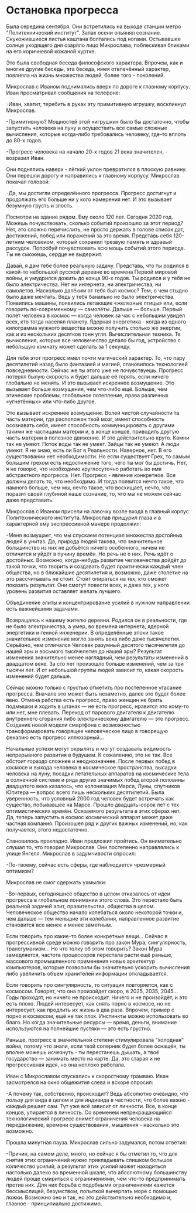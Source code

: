 # Остановка прогресса 

Была середина сентября. Они встретились на выходе станции метро "Политехнический институт". Запах осени опьянял сознание. Скукожившиеся листья каштана болтались под ногами.  Остывавшее солнце уходящего дня озаряло лицо Микрослава, поблескивая бликами на его коричневой кожаной куртке. 

Это была свободная беседа философского характера. Впрочем, как и многие другие беседы, эта беседа, имея отвлечённый характер, повлияла на жизнь множества людей, более того  - поколений.
	
Микрослав с Иваном поднимались вверх по дороге к главному корпусу. Иван просматривал сообщения на телефоне:

-Иван, хватит, теребить в руках эту примитивную игрушку, воскликнул Микрослав. 
	
-Примитивную? Мощностей этой «игрушки» было бы достаточно, чтобы запустить человека на луну и осуществить все самые сложные вычисления, которые когда-либо требовались человеку,  где-то вплоть до 80-х годов. 

-Прогресс человека на начало 20-х годов 21 века значителен, - возразил Иван.
	
Они поднялись наверх - лёгкий уклон превратился в плоскую равнину. Они перешли дорогу и направились к главному корпусу. Микрослав покачал головой: 

-Да, мы достигли определённого прогресса. Прогресс достигнут и продолжать его больше ни у кого намерения нет.  И это вызывает безумную грусть и злость.
	
Посмотри на здание рядом. Ему около 120 лет. Сегодня 2020 год.  Можешь почувствовать, сколько событий произошло за этот период? Нет, это сложно перечислить, не просто держать в голове список дат, достижений, побед или поражений за это время. Представь себя 120-летним человеком, который сохранил трезвую память и здравый рассудок. Попробуй почувствовать всю мощь событий этого периода. Ты не сможешь, сердце не выдержит.
	
Давай, я дам тебе более реальную задачу. Представь, что ты родился в какой-то небольшой русской деревне во времена Первой мировой войны, и умудрился дожить до конца 90-х годов.  Ты родился и у тебя не было электричества. Нет ни интернета, ни электричества, ни самолетов. Насколько далёким от тебя был космос? Тем, о чем стыдно было даже мечтать. Ведь у тебя банально не было электричества.  Появились машины, появились летающие «железные птицы» или, если говорить по-современному — самолёты. Дальше — больше. Первый полет человека в космос — когда человек за час с небольшим увидел всех, кто тогда населял планету. Ядерная энергетика -  когда из одного килограмма нужного вещества можно получить столько же энергии, как и из нескольких десятков тонн угля. Вычислительная техника. Те вычисления, которые все человечество делало бы год,    устройство с небольшую комнату может сделать за 1 секунду. 
	
Для тебя этот прогресс имел почти магический характер. То, что пару десятилетий назад было фантазией и магией, становилось технологией повседневности. Сейчас же ты этого уже не почувствуешь. Прогресс потерял былую скорость и будет дальше её терять, если ничего глобально не менять. И это вызывает искреннее возмущение. Это вызывает больше возмущения, чем что-либо ещё. Больше, чем этические проблемы, глобальное потепление, права различных «угнетённых» или что-либо другое. 
	
Это вызывает искреннее возмущение. Волей чистой случайности та часть материи, где расположен твой мозг,  имеет способность осознавать себя, имеет способность коммуницировать с другими такими же частицами материи и, в конце концов, приводить другую часть материи в полезное движение. И это действительно круто.  Камни так не умеют. Поток воды так не умеет. Зайцы так не умеют. А люди умеют. Я не знаю, есть ли Бог в Реальности. Наверное, нет.  В его существовании нет необходимости. Но если существует Грех, то самым большим грехом есть недостижение того, чего ты мог бы достичь. Нет, я не говорю, что необходимо круглосуточно работать во имя абстрактного прогресса. Нет. Прогресс  - явление конкретное. Все должны делать то, что необходимо. И тогда появится нечто такое, что намного больше, чем мы,  нечто такое, что восхищает, нечто, что поразит своей глубиной наше сознание, то, что мы не можем сейчас даже представить. 
	
Микрослав с Иваном присели на лавочку возле входа в главный корпус Политехнического института. Микрослав прищурил глаза и в характерной ему экспрессивной манере продолжил: 
	
-Меня возмущает, что мы спускаем потенциал множества достойных людей в унитаз. Да, природа людей такова, что значительное большинство из них не добьётся ничего особенного, ничем не отличится и уйдёт в пучину времён. Но речь не о них. Речь идёт о достойных. Возможно,  когда-нибудь  развитие человечества дойдёт до такой точки, что творить и создавать будет практически каждый член общества, но в ближайшие десятилетия и, возможно, даже столетие на это рассчитывать не стоит. Стоит опираться на тех, кто сможет показать результат. Они смогут повести всех, и даже тех, у кого уровень развития оставляет желать лучшего.
	
Объединение элиты и концентрирование усилий в нужном направлении есть важнейшими задачами.
	
Возвращаясь к нашему жителю деревни. Родился он в реальности, где не было электричества, а умер, во времена интернета, ядерной энергетики и генной инженерии. В определённые эпохи такое значительное изменение могло занять века либо даже тысячелетия. Серьёзно, чем отличался Человек разумный десятого тысячелетия до нашей эры и восьмого тысячелетия до нашей эры? Результат изменения значительно менее наглядный, чем результаты изменений в двадцатом веке. За сто лет произошло больше изменений, чем за три тысячи лет. И от небольшой группы людей зависит то, какая скорость изменений будет дальше. 	
	
Сейчас можно только с грустью отметить про постепенное угасание прогресса. Вначале это может быть незаметно, далее это будет более явно. Отмена рабства есть прогресс, право женщин не брить подмышки и ходить в штанах — не есть прогресс, нравится это кому-то или нет, мне плевать. Переход от парового двигателя к двигателю внутреннего сгорания либо электрическому двигателю — это прогресс. Создание новой модели смартфона с возможностью трансформировать говорящее человеческое лицо в говорящую фекалию есть прогресс иллюзорный…
	
Начальные успехи могут окрылять и могут создавать видимость непрерывного развития в будущем.  К сожалению, это не так. Все обстоит гораздо сложнее и неоднозначнее. После первых побед в космосе и выхода человека в космическое пространства, высадки человека на луну, посадки летательных аппаратов на космические тела в солнечной системе и ряда других значимых побед второй половины двадцатого века казалось, что колонизация Марса, Луны, спутников Юпитера — вопрос всего лишь нескольких десятилетий. Была уверенность, что условный 2000 год человек будет встречать как существо, побывавшее на Марсе. Прошло двадцать-сорок лет  с тех оптимистических времён. Осязаемого результата в этих сферах нет. Да, теперь запустить в космос космический аппарат может даже частная компания. Произошел ряд и других важных изменений, но, как получается, этого недостаточно. 
	
Становилось прохладно. Иван предложил пройтись. Он внимательно слушал то, что говорил Микрослав. Они постепенно направлялись к улице Янгеля. Микрослав в задумчивости спросил: 

-По-твоему, сейчас есть сферы, где наблюдается чрезмерный оптимизм?
	
Микрослав не смог сдержать ухмылки:

-Во-первых, сегодняшнее общество в целом отказалось от идеи прогресса в глобальном понимании этого слова. Это перестало быть реальной задачей элит, правительства, общества в целом. Человеческое общество начало колебаться около некоторой точки и, чем дальше — тем меньшие эти колебания,  направленное развитие становится все менее и менее заметным. 
	
Если говорить про какие-то более конкретные вещи... Сейчас в прогрессивной среде можно говорить про закон Мура, сингулярность, трансгуманизм... Но что толку об этом говорить? Закон Мура замедляется, частота процессоров перестала расти ещё раньше,  массового промышленного применения новых архитектур компьютеров, которые позволили бы значительно ускорить вычисления либо увеличить объем хранителей информации откладывается. 
	
Если говорить про сингулярность, то ситуация повторяется, как с космосом. Говорят, что она произойдет скоро, в 2025, 2035, 2045... Годы проходят, но ничего не происходит. Ничего и не произойдёт, и это есть плохо. Людей интересует, как снять порно в космосе, но не интересует, как продлить их жизнь в два раза. Впрочем, пример с порно и  космосом, ещё не так плох. Инстинкты можно использовать во благо.  Но когда значительные ресурсы — время, деньги, внимание используются на полнейшие пустяки — это есть грустно.
	
Раньше,  прогресс в значительной степени стимулировала "холодная" война, потому что знали, если твой соперник будет более оснащён, ты вполне можешь исчезнуть  - ты перестанешь дышать, а твоё государство — занимать место на карте. Да, это старая и не прогрессивная идея, но она неплохо работала.
	
Иван с Микрославом спускались к скоростному трамваю. Иван засмотрелся на окно общежития слева и вскоре спросил:

-А почему так, собственно, происходит? Ведь абсолютно очевидно, что пользу для вида в целом и для индивида в частности, что более важно - каждый решает сам. Тут уже всё зависит от личности. Все, в конце концов, упирается в личность.  Со временем непрекращающийся технологический прогресс снимет ограничения человека на передвижение, времени существования, мышления - насколько это возможно.
	
Прошла минутная пауза. Микрослав сильно задумался, потом ответил:

-Причин, на самом деле, много, но сейчас я бы отметил то, что для снятия этих ограничений нужно прикладывать слишком большое количество усилий, а результат этих усилий может находиться настолько далеко во временной шкале, что абсолютному большинству людей проще смириться с ограничениями, чем что-то предпринимать против них. Для них борьба с подобными ограничениями кажется бессмыслицей, безумством, попыткой вычерпать море с помощью ложки. Возможно оно и так, но это действительно необходимо и, главное - принципиально достижимо.
	
